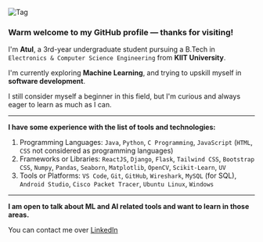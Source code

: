 ![Tag](https://github.com/user-attachments/assets/6710639a-03df-4698-bd0c-10189324679c)

### Warm welcome to my GitHub profile — thanks for visiting!

I'm **Atul**, a 3rd-year undergraduate student pursuing a B.Tech in `Electronics & Computer Science Engineering` from **KIIT University**.

I'm currently exploring **Machine Learning**, and trying to upskill myself in **software development**.

I still consider myself a beginner in this field, but I'm curious and always eager to learn as much as I can.

---
**I have some experience with the list of tools and technologies:**
1. Programming Languages: `Java`, `Python`, `C Programming`, `JavaScript` (`HTML`, `CSS` not considered as programming languages)
2. Frameworks or Libraries: `ReactJS`, `Django`, `Flask`, `Tailwind CSS`, `Bootstrap CSS`, `Numpy`, `Pandas`, `Seaborn`, `Matplotlib`, `OpenCV`, `Scikit-Learn`, `UV`
3. Tools or Platforms: `VS Code`, `Git`, `GitHub`, `Wireshark`, `MySQL` (for SQL), `Android Studio`, `Cisco Packet Tracer`, `Ubuntu Linux`, `Windows`

---

**I am open to talk about ML and AI related tools and want to learn in those areas.**

You can contact me over [LinkedIn](https://linkedin.com/in/eatulrajput)
